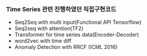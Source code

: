 ### Time Series 관련 진행하였던 직접구현코드 

- Seq2Seq with multi input(Functional API Tensorflow)
- Seq2seq with attention(TF2)
- Transformer for time series data(Encoder-Decoder)
- word2vec with time diff
- Anomaly Detection with RRCF (ICML 2016)
